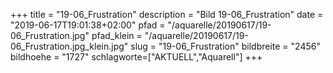 +++
title = "19-06_Frustration"
description = "Bild 19-06_Frustration"
date = "2019-06-17T19:01:38+02:00"
pfad = "/aquarelle/20190617/19-06_Frustration.jpg"
pfad_klein = "/aquarelle/20190617/19-06_Frustration.jpg_klein.jpg"
slug = "19-06_Frustration"
bildbreite = "2456"
bildhoehe = "1727"
schlagworte=["AKTUELL","Aquarell"]
+++
